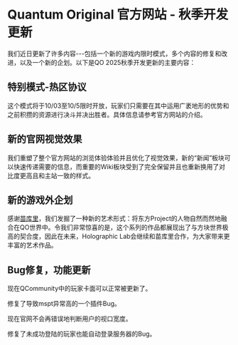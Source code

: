 # Quantum Original 官方网站 - 秋季开发更新

我们近日更新了许多内容---包括一个新的游戏内限时模式，多个内容的修复和改进，以及一个新的企划。以下是QO 2025秋季开发更新的主要内容：

## 特别模式-热区协议

这个模式将于10/03至10/5限时开放，玩家们只需要在其中运用广袤地形的优势和之前积攒的资源进行决斗并决出胜者。具体信息请参考官方网站的介绍。

## 新的官网视觉效果

我们重塑了整个官方网站的浏览体验体验并且优化了视觉效果，新的“新闻”板块可以快速传递需要的信息，而重要的Wiki板块受到了完全保留并且也重新换用了对比度更高且和主站一致的样式。

## 新的游戏外企划

感谢[苗库里](https://space.bilibili.com/152309938)，我们发掘了一种新的艺术形式：将东方Project的人物自然而然地融合在QO世界中。令我们非常惊喜的是，这个系列的作品都展现出了与方块世界极高的契合度，因此在未来，Holographic Lab会继续和苗库里合作，为大家带来更丰富的艺术作品。

## Bug修复，功能更新

现在QCommunity中的玩家卡面可以正常被更新了。

修复了导致mspt异常高的一个插件Bug。

现在官网不会再错误地判断用户的视口宽度。

修复了未成功登陆的玩家也能自动登录服务器的Bug。
